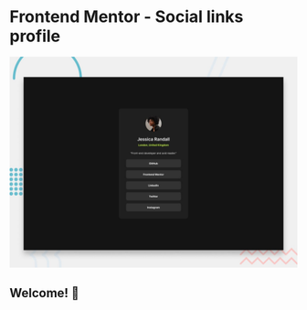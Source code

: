 # Frontend Mentor - Social links profile

![Design preview for the Social links profile coding challenge](./design/desktop-preview.jpg)

## Welcome! 👋